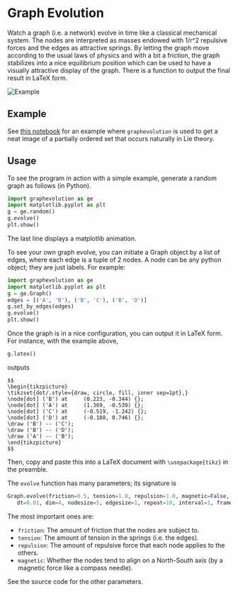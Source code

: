 # Graph Evolution

Watch a graph (i.e. a network) evolve in time like a classical mechanical system. The nodes are interpreted as masses endowed with 1/r^2 repulsive forces and the edges as attractive springs. By letting the graph move according to the usual laws of physics and with a bit a friction, the graph stabilizes into a nice equilibrium position which can be used to have a visually attractive display of the graph. There is a function to output the final result in LaTeX form.

![Example](./examples/ex2.gif)

## Example

See [this notebook](https://nbviewer.jupyter.org/github/maxencemayrand/graph-evolution/blob/master/nilpotent-orbits.ipynb) for an example where `graphevolution` is used to get a neat image of a partially ordered set that occurs naturally in Lie theory.

## Usage

To see the program in action with a simple example, generate a random graph as follows (in Python).
```python
import graphevolution as ge
import matplotlib.pyplot as plt
g = ge.random()
g.evolve()
plt.show()
```
The last line displays a matplotlib animation.

To see your own graph evolve, you can initiate a Graph object by a list of edges, where each edge is a tuple of 2 nodes. A node can be any python object; they are just labels. For example:
```python
import graphevolution as ge
import matplotlib.pyplot as plt
g = ge.Graph()
edges = [('A', 'B'), ('B', 'C'), ('B', 'D')]
g.set_by_edges(edges)
g.evolve()
plt.show()
```
Once the graph is in a nice configuration, you can output it in LaTeX form. For instance, with the example above,
```python
g.latex()
```
outputs
```
$$
\begin{tikzpicture}
\tikzset{dot/.style={draw, circle, fill, inner sep=1pt},}
\node[dot] ('B') at 	(0.223, -0.344) {};
\node[dot] ('A') at 	(1.369, -0.539) {};
\node[dot] ('C') at 	(-0.519, -1.242) {};
\node[dot] ('D') at 	(-0.188, 0.746) {};
\draw ('B') -- ('C');
\draw ('B') -- ('D');
\draw ('A') -- ('B');
\end{tikzpicture}
$$
```

Then, copy and paste this into a LaTeX document with `\usepackage{tikz}` in the preamble.


The `evolve` function has many parameters; its signature is
```python
Graph.evolve(friction=0.5, tension=1.0, repulsion=1.0, magnetic=False,
   dt=0.01, dim=4, nodesize=5, edgesize=1, repeat=10, interval=1, frames=500)
```
The most important ones are:

* `friction`: The amount of friction that the nodes are subject to.
* `tension`: The amount of tension in the springs (i.e. the edges).
* `repulsion`: The amount of repulsive force that each node applies to the others.
* `magnetic`: Whether the nodes tend to align on a North-South axis (by a magnetic force like a compass needle).

See the source code for the other parameters.
